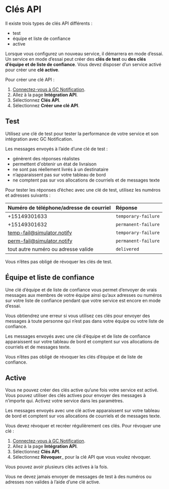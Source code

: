 # Clés API

Il existe trois types de clés API différents :

- test
- équipe et liste de confiance
- active

Lorsque vous configurez un nouveau service, il démarrera en mode d’essai. Un service en mode d’essai peut créer des __clés de test__ ou __des clés d’équipe et de liste de confiance__. Vous devez disposer d’un service activé pour créer une __clé active__.

Pour créer une clé API :

1. [Connectez-vous à GC Notification](https://notification.canada.ca/sign-in?lang=fr).
1. Allez à la page __Intégration API__.
1. Sélectionnez __Clés API__.
1. Sélectionnez __Créer une clé API__.

## Test

Utilisez une clé de test pour tester la performance de votre service et son intégration avec GC Notification.

Les messages envoyés à l’aide d’une clé de test :

- génèrent des réponses réalistes
- permettent d'obtenir un état de livraison
- ne sont pas réellement livrés à un destinataire
- n’apparaissent pas sur votre tableau de bord
- ne comptent pas sur vos allocations de courriels et de messages texte

Pour tester les réponses d’échec avec une clé de test, utilisez les numéros et adresses suivants :

|Numéro de téléphone/adresse de courriel|Réponse|
|:---|:---|
|+15149301633|`temporary-failure`|
|+15149301632|`permanent-failure`|
|temp-fail@simulator.notify|`temporary-failure`|
|perm-fail@simulator.notify|`permanent-failure`|
|tout autre numéro ou adresse valide|`delivered`|

Vous n’êtes pas obligé de révoquer les clés de test.

## Équipe et liste de confiance

Une clé d’équipe et de liste de confiance vous permet d’envoyer de vrais messages aux membres de votre équipe ainsi qu’aux adresses ou numéros sur votre liste de confiance pendant que votre service est encore en mode d’essai.

Vous obtiendrez une erreur si vous utilisez ces clés pour envoyer des messages à toute personne qui n’est pas dans votre équipe ou votre liste de confiance.

Les messages envoyés avec une clé d’équipe et de liste de confiance apparaissent sur votre tableau de bord et comptent sur vos allocations de courriels et de messages texte.

Vous n’êtes pas obligé de révoquer les clés d’équipe et de liste de confiance.

## Active

Vous ne pouvez créer des clés active qu’une fois votre service est activé. Vous pouvez utiliser des clés actives pour envoyer des messages à n’importe qui. Activez votre service dans les paramètres.

Les messages envoyés avec une clé active apparaissent sur votre tableau de bord et comptent sur vos allocations de courriels et de messages texte.

Vous devez révoquer et recréer régulièrement ces clés. Pour révoquer une clé :

1. [Connectez-vous à GC Notification](https://notification.canada.ca/sign-in?lang=fr).
1. Allez à la page __Intégration API__.
1. Sélectionnez __Clés API__.
1. Sélectionnez __Révoquer___ pour la clé API que vous voulez révoquer.

Vous pouvez avoir plusieurs clés actives à la fois.

Vous ne devez jamais envoyer de messages de test à des numéros ou adresses non valides à l’aide d’une clé active.
